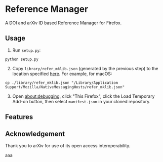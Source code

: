 # Reference Manager
A DOI and arXiv ID based Reference Manager for Firefox.

## Usage
1. Run `setup.py`:
```
python setup.py
```

2. Copy `library/refer_mklib.json` (generated by the previous step) to the location specified [here](https://developer.mozilla.org/en-US/docs/Mozilla/Add-ons/WebExtensions/Native_manifests#manifest_location "Mozilla documentation"). For example, for macOS:
```
cp ./library/refer_mklib.json "/Library/Application Support/Mozilla/NativeMessagingHosts/refer_mklib.json"
```

3. Open [about:debugging](about:debugging "open"), click "This Firefox", click the Load Temporary Add-on button, then select `manifest.json` in your cloned repository.

## Features


## Acknowledgement
Thank you to arXiv for use of its open access interoperability.

aaa
